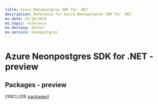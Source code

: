 ```yaml
---
title: Azure Neonpostgres SDK for .NET
description: Reference for Azure Neonpostgres SDK for .NET
ms.date: 03/10/2025
ms.topic: reference
ms.devlang: dotnet
ms.service: neonpostgres
---
```

# Azure Neonpostgres SDK for .NET - preview
## Packages - preview
[!INCLUDE [packages](neonpostgres-index.md)]